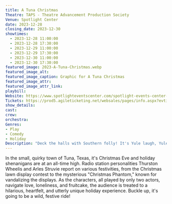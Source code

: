 ```yaml
---
title: A Tuna Christmas
Theatre: TAPS - Theatre Advancement Production Society
Venue: Spotlight Center
date: 2023-12-28
closing_date: 2023-12-30
showtimes:
  - 2023-12-28 11:00:00
  - 2023-12-28 17:30:00
  - 2023-12-29 11:00:00
  - 2023-12-29 17:30:00
  - 2023-12-30 11:00:00
  - 2023-12-30 17:30:00
featured_image: 2023-A-Tuna-Christmas.webp
featured_image_alt: 
featured_image_caption: Graphic for A Tuna Christmas
featured_image_attr: 
featured_image_attr_link: 
playbill:
Website: https://www.spotlighteventscenter.com/spotlight-events-center-events/live-performances
Tickets: https://prod5.agileticketing.net/websales/pages/info.aspx?evtinfo=272582~4fdd59c7-9110-4ffd-b8a6-d23e78529eda&
show_details: 
cast:
crew:
orchestra:
Genres:
- Play
- Comedy
- Holiday
Description: "Deck the halls with Southern folly! It's Yule laugh, Yule cry in Tuna, Texas!"
---
```

In the small, quirky town of Tuna, Texas, it's Christmas Eve and holiday shenanigans are at an all-time high. Radio station personalities Thurston Wheelis and Arles Struvie report on various festivities, from the Christmas lawn display contest to the mysterious "Christmas Phantom," known for vandalizing the displays. As the characters, all played by only two actors, navigate love, loneliness, and fruitcake, the audience is treated to a hilarious, heartfelt, and utterly unique holiday experience. Buckle up, it's going to be a wild, festive ride!
